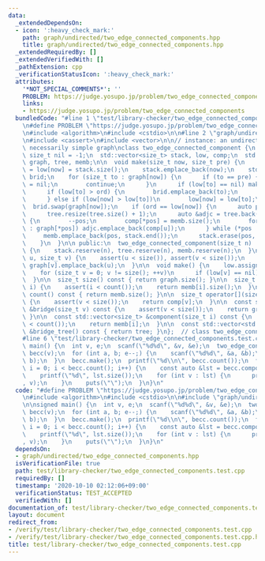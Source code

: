 ```yaml
---
data:
  _extendedDependsOn:
  - icon: ':heavy_check_mark:'
    path: graph/undirected/two_edge_connected_components.hpp
    title: graph/undirected/two_edge_connected_components.hpp
  _extendedRequiredBy: []
  _extendedVerifiedWith: []
  _pathExtension: cpp
  _verificationStatusIcon: ':heavy_check_mark:'
  attributes:
    '*NOT_SPECIAL_COMMENTS*': ''
    PROBLEM: https://judge.yosupo.jp/problem/two_edge_connected_components
    links:
    - https://judge.yosupo.jp/problem/two_edge_connected_components
  bundledCode: "#line 1 \"test/library-checker/two_edge_connected_components.test.cpp\"\
    \n#define PROBLEM \"https://judge.yosupo.jp/problem/two_edge_connected_components\"\
    \n#include <algorithm>\n#include <cstdio>\n\n#line 2 \"graph/undirected/two_edge_connected_components.hpp\"\
    \n#include <cassert>\n#include <vector>\n\n// instance: an undirected and not\
    \ necessarily simple graph\nclass two_edge_connected_component {\n  static constexpr\
    \ size_t nil = -1;\n  std::vector<size_t> stack, low, comp;\n  std::vector<std::vector<size_t>>\
    \ graph, tree, memb;\n\n  void make(size_t now, size_t pre) {\n    size_t ord\
    \ = low[now] = stack.size();\n    stack.emplace_back(now);\n    std::vector<size_t>\
    \ brid;\n    for (size_t to : graph[now]) {\n      if (to == pre) {\n        pre\
    \ = nil;\n        continue;\n      }\n      if (low[to] == nil) make(to, now);\n\
    \      if (low[to] > ord) {\n        brid.emplace_back(to);\n        graph[to].emplace_back(now);\n\
    \      } else if (low[now] > low[to])\n        low[now] = low[to];\n    }\n  \
    \  brid.swap(graph[now]);\n    if (ord == low[now]) {\n      auto pos = stack.end();\n\
    \      tree.resize(tree.size() + 1);\n      auto &adjc = tree.back();\n      do\
    \ {\n        --pos;\n        comp[*pos] = memb.size();\n        for (size_t u\
    \ : graph[*pos]) adjc.emplace_back(comp[u]);\n      } while (*pos != now);\n \
    \     memb.emplace_back(pos, stack.end());\n      stack.erase(pos, stack.end());\n\
    \    }\n  }\n\n public:\n  two_edge_connected_component(size_t n) : comp(n), graph(n)\
    \ {\n    stack.reserve(n), tree.reserve(n), memb.reserve(n);\n  }\n\n  void add_edge(size_t\
    \ u, size_t v) {\n    assert(u < size()), assert(v < size());\n    graph[u].emplace_back(v),\
    \ graph[v].emplace_back(u);\n  }\n\n  void make() {\n    low.assign(size(), nil);\n\
    \    for (size_t v = 0; v != size(); ++v)\n      if (low[v] == nil) make(v, nil);\n\
    \  }\n\n  size_t size() const { return graph.size(); }\n\n  size_t size(size_t\
    \ i) {\n    assert(i < count());\n    return memb[i].size();\n  }\n\n  size_t\
    \ count() const { return memb.size(); }\n\n  size_t operator[](size_t v) const\
    \ {\n    assert(v < size());\n    return comp[v];\n  }\n\n  const std::vector<size_t>\
    \ &bridge(size_t v) const {\n    assert(v < size());\n    return graph[v];\n \
    \ }\n\n  const std::vector<size_t> &component(size_t i) const {\n    assert(i\
    \ < count());\n    return memb[i];\n  }\n\n  const std::vector<std::vector<size_t>>\
    \ &bridge_tree() const { return tree; }\n};  // class two_edge_connected_component\n\
    #line 6 \"test/library-checker/two_edge_connected_components.test.cpp\"\n\nsigned\
    \ main() {\n  int v, e;\n  scanf(\"%d%d\", &v, &e);\n  two_edge_connected_component\
    \ becc(v);\n  for (int a, b; e--;) {\n    scanf(\"%d%d\", &a, &b);\n    becc.add_edge(a,\
    \ b);\n  }\n  becc.make();\n  printf(\"%d\\n\", becc.count());\n  for (size_t\
    \ i = 0; i < becc.count(); i++) {\n    const auto &lst = becc.component(i);\n\
    \    printf(\"%d\", lst.size());\n    for (int v : lst) {\n      printf(\" %d\"\
    , v);\n    }\n    puts(\"\");\n  }\n}\n"
  code: "#define PROBLEM \"https://judge.yosupo.jp/problem/two_edge_connected_components\"\
    \n#include <algorithm>\n#include <cstdio>\n\n#include \"graph/undirected/two_edge_connected_components.hpp\"\
    \n\nsigned main() {\n  int v, e;\n  scanf(\"%d%d\", &v, &e);\n  two_edge_connected_component\
    \ becc(v);\n  for (int a, b; e--;) {\n    scanf(\"%d%d\", &a, &b);\n    becc.add_edge(a,\
    \ b);\n  }\n  becc.make();\n  printf(\"%d\\n\", becc.count());\n  for (size_t\
    \ i = 0; i < becc.count(); i++) {\n    const auto &lst = becc.component(i);\n\
    \    printf(\"%d\", lst.size());\n    for (int v : lst) {\n      printf(\" %d\"\
    , v);\n    }\n    puts(\"\");\n  }\n}\n"
  dependsOn:
  - graph/undirected/two_edge_connected_components.hpp
  isVerificationFile: true
  path: test/library-checker/two_edge_connected_components.test.cpp
  requiredBy: []
  timestamp: '2020-10-10 02:12:06+09:00'
  verificationStatus: TEST_ACCEPTED
  verifiedWith: []
documentation_of: test/library-checker/two_edge_connected_components.test.cpp
layout: document
redirect_from:
- /verify/test/library-checker/two_edge_connected_components.test.cpp
- /verify/test/library-checker/two_edge_connected_components.test.cpp.html
title: test/library-checker/two_edge_connected_components.test.cpp
---
```

